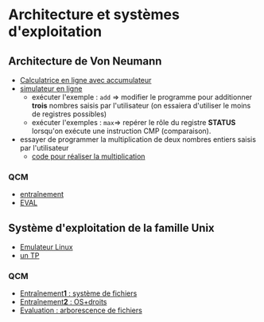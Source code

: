 # Architecture et systèmes d'exploitation

## Architecture de Von Neumann
* [Calculatrice en ligne avec accumulateur](https://www.calculatrice.com/math/en-ligne.html)
* [simulateur en ligne](https://www.peterhigginson.co.uk/AQA/)
  * exécuter l'exemple : `add` => modifier le programme pour additionner **trois** nombres saisis par l'utilisateur (on essaiera d'utiliser le moins de registres possibles)
  * exécuter l'exemples : `max`=> repérer le rôle du registre **STATUS** lorsqu'on exécute une instruction CMP (comparaison).
* essayer de programmer la multiplication de deux nombres entiers saisis par l'utilisateur
  * [code pour réaliser la multiplication](./Mult.md)

### QCM
* [entraînement](https://genumsi.inria.fr/qcm.php?h=b04b8767572051d9b26fc8a93c21728b)
* [EVAL](https://genumsi.inria.fr/qcm.php?h=bade9f88da824c5b56d008e1b24da08d)

## Système d'exploitation de la famille **Unix** 
* [Emulateur Linux](https://www.cahier-nsi.fr/jslinux/)
* [un TP](TP_Linux.md)


### QCM
* [Entraînement**1** : système de fichiers](https://genumsi.inria.fr/qcm.php?h=ebed389e65745e4c76361b3ebe92bab8)
* [Entraînement**2** : OS+droits](https://genumsi.inria.fr/qcm.php?h=b51c4d31d4b7c4a4cb59bc3b4e6f6eef)
* [Evaluation : arborescence de fichiers](https://genumsi.inria.fr/qcm.php?h=29b7a3cfd69f3a39d6cc693055df00e6)
